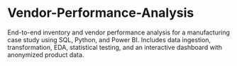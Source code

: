 # Vendor-Performance-Analysis
End-to-end inventory and vendor performance analysis for a manufacturing case study using SQL, Python, and Power BI. Includes data ingestion, transformation, EDA, statistical testing, and an interactive dashboard with anonymized product data.

